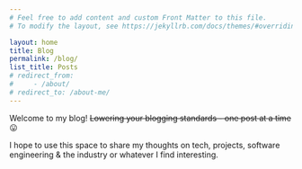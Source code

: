 ```yaml
---
# Feel free to add content and custom Front Matter to this file.
# To modify the layout, see https://jekyllrb.com/docs/themes/#overriding-theme-defaults

layout: home
title: Blog
permalink: /blog/
list_title: Posts
# redirect_from:
#     - /about/
# redirect_to: /about-me/
---
```


Welcome to my blog!
~~Lowering your blogging standards - one post at a time~~ :stuck_out_tongue:  

I hope to use this space to share my thoughts on tech, projects, software engineering & the industry or whatever I find interesting.  